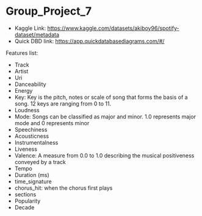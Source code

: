 # Group_Project_7

- Kaggle Link: https://www.kaggle.com/datasets/akiboy96/spotify-dataset/metadata
- Quick DBD link: https://app.quickdatabasediagrams.com/#/ 


Features list:
- Track
- Artist
- Uri
- Danceability
- Energy
- Key: Key is the pitch, notes or scale of song that forms the basis of a song. 12 keys are ranging from 0 to 11.
- Loudness
- Mode: Songs can be classified as major and minor. 1.0 represents major mode and 0 represents minor
- Speechiness
- Acousticness
- Instrumentalness
- Liveness
- Valence: A measure from 0.0 to 1.0 describing the musical positiveness conveyed by a track
- Tempo
- Duration (ms)
- time_signature
- chorus_hit: when the chorus first plays
- sections
- Popularity
- Decade
